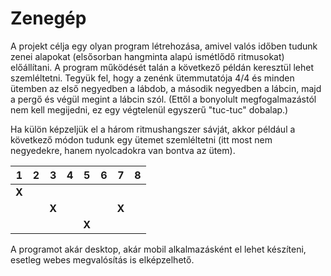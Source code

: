 # Zenegép

A projekt célja egy olyan program létrehozása, amivel valós időben tudunk zenei alapokat (elsősorban hangminta alapú ismétlődő ritmusokat) előállítani.
A program működését talán a következő példán keresztül lehet szemléltetni. Tegyük fel, hogy a zenénk ütemmutatója 4/4 és minden ütemben az első
negyedben a lábdob, a második negyedben a lábcin, majd a pergő és végül megint a lábcin szól. (Ettől a bonyolult megfogalmazástól nem kell megijedni,
ez egy végtelenül egyszerű "tuc-tuc" dobalap.)

Ha külön képzeljük el a három ritmushangszer sávját, akkor például a következő módon tudunk egy ütemet szemléltetni (itt most nem negyedekre,
hanem nyolcadokra van bontva az ütem).

| 1 | 2 | 3 | 4 | 5 | 6 | 7 | 8 |
|---|---|---|---|---|---|---|---|
|**X**|     |     |     |     |     |     |     |
|     |     |**X**|     |     |     |**X**|     |
|     |     |     |     |**X**|     |     |     |



A programot akár desktop, akár mobil alkalmazásként el lehet készíteni, esetleg webes megvalósítás is elképzelhető.
